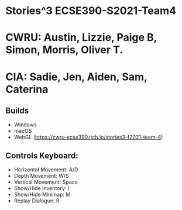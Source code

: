 # Stories^3 ECSE390-S2021-Team4
# CWRU: Austin, Lizzie, Paige B, Simon, Morris, Oliver T.
# CIA: Sadie, Jen, Aiden, Sam, Caterina

## Builds
- Windows
- macOS
- WebGL (https://cwru-ecse390.itch.io/stories3-f2021-team-4)

## Controls Keyboard:
- Horizontal Movement: A/D
- Depth Movement: W/S
- Vertical Movement: Space
- Show/Hide Inventory: I
- Show/Hide Minimap: M
- Replay Dialogue: R